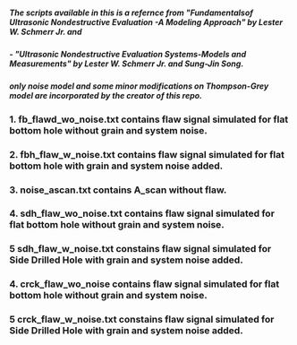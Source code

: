 ##### The scripts available in this is a refernce from "Fundamentalsof Ultrasonic Nondestructive Evaluation -A Modeling Approach" by Lester W. Schmerr Jr. and
##### -  "Ultrasonic Nondestructive Evaluation Systems-Models and Measurements" by Lester W. Schmerr Jr. and Sung-Jin Song. 
##### only noise model and some minor modifications on Thompson-Grey model are incorporated by the creator of this repo.


### 1. fb_flawd_wo_noise.txt contains flaw signal simulated for flat bottom hole without grain and system noise.

### 2. fbh_flaw_w_noise.txt contains flaw signal simulated for flat bottom hole with grain and system noise added.

### 3. noise_ascan.txt contains A_scan without flaw.

### 4. sdh_flaw_wo_noise.txt contains flaw signal simulated for flat bottom hole without grain and system noise.

### 5 sdh_flaw_w_noise.txt constains flaw signal simulated for Side Drilled Hole with grain and system noise added.

### 4. crck_flaw_wo_noise contains flaw signal simulated for flat bottom hole without grain and system noise.

### 5 crck_flaw_w_noise.txt constains flaw signal simulated for Side Drilled Hole with grain and system noise added.
